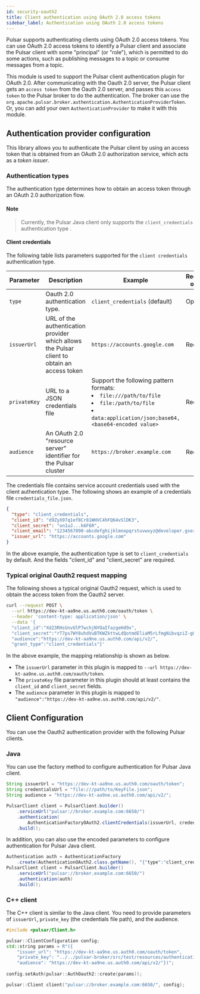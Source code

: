 ```yaml
---
id: security-oauth2
title: Client authentication using OAuth 2.0 access tokens
sidebar_label: Authentication using OAuth 2.0 access tokens
---
```


Pulsar supports authenticating clients using OAuth 2.0 access tokens. You can use OAuth 2.0 access tokens to identify a Pulsar client and associate the Pulsar client with some "principal" (or "role"), which is permitted to do some actions, such as publishing messages to a topic or consume messages from a topic.

This module is used to support the Pulsar client authentication plugin for OAuth 2.0. After communicating with the Oauth 2.0 server, the Pulsar client gets an `access token` from the Oauth 2.0 server, and passes this `access token` to the Pulsar broker to do the authentication. The broker can use the `org.apache.pulsar.broker.authentication.AuthenticationProviderToken`. Or, you can add your own `AuthenticationProvider` to make it with this module.

## Authentication provider configuration

This library allows you to authenticate the Pulsar client by using an access token that is obtained from an OAuth 2.0 authorization service, which acts as a _token issuer_.

### Authentication types

The authentication type determines how to obtain an access token through an OAuth 2.0 authorization flow.

#### Note
> Currently, the Pulsar Java client only supports the `client_credentials` authentication type .

#### Client credentials

The following table lists parameters supported for the `client credentials` authentication type.

| Parameter | Description | Example | Required or not |
| --- | --- | --- | --- |
| `type` | Oauth 2.0 authentication type. |  `client_credentials` (default) | Optional |
| `issuerUrl` | URL of the authentication provider which allows the Pulsar client to obtain an access token | `https://accounts.google.com` | Required |
| `privateKey` | URL to a JSON credentials file  | Support the following pattern formats: <br> <li> `file:///path/to/file` <li>`file:/path/to/file` <li> `data:application/json;base64,<base64-encoded value>` | Required |
| `audience`  | An OAuth 2.0 "resource server" identifier for the Pulsar cluster | `https://broker.example.com` | Required |

The credentials file contains service account credentials used with the client authentication type. The following shows an example of a credentials file `credentials_file.json`.

```json
{
  "type": "client_credentials",
  "client_id": "d9ZyX97q1ef8Cr81WHVC4hFQ64vSlDK3",
  "client_secret": "on1uJ...k6F6R",
  "client_email": "1234567890-abcdefghijklmnopqrstuvwxyz@developer.gserviceaccount.com",
  "issuer_url": "https://accounts.google.com"
}
```

In the above example, the authentication type is set to `client_credentials` by default. And the fields "client_id" and "client_secret" are required.

### Typical original Oauth2 request mapping

The following shows a typical original Oauth2 request, which is used to obtain the access token from the Oauth2 server.

```bash
curl --request POST \
  --url https://dev-kt-aa9ne.us.auth0.com/oauth/token \
  --header 'content-type: application/json' \
  --data '{
  "client_id":"Xd23RHsUnvUlP7wchjNYOaIfazgeHd9x",
  "client_secret":"rT7ps7WY8uhdVuBTKWZkttwLdQotmdEliaM5rLfmgNibvqziZ-g07ZH52N_poGAb",
  "audience":"https://dev-kt-aa9ne.us.auth0.com/api/v2/",
  "grant_type":"client_credentials"}'
```

In the above example, the mapping relationship is shown as below.

- The `issuerUrl` parameter in this plugin is mapped to `--url https://dev-kt-aa9ne.us.auth0.com/oauth/token`.
- The `privateKey` file parameter in this plugin should at least contains the `client_id` and `client_secret` fields.
- The `audience` parameter in this plugin is mapped to  `"audience":"https://dev-kt-aa9ne.us.auth0.com/api/v2/"`.

## Client Configuration

You can use the Oauth2 authentication provider with the following Pulsar clients.

### Java

You can use the factory method to configure authentication for Pulsar Java client.

```java
String issuerUrl = "https://dev-kt-aa9ne.us.auth0.com/oauth/token";
String credentialsUrl = "file:///path/to/KeyFile.json";
String audience = "https://dev-kt-aa9ne.us.auth0.com/api/v2/";

PulsarClient client = PulsarClient.builder()
    .serviceUrl("pulsar://broker.example.com:6650/")
    .authentication(
        AuthenticationFactoryOAuth2.clientCredentials(issuerUrl, credentialsUrl, audience))
    .build();
```

In addition, you can also use the encoded parameters to configure authentication for Pulsar Java client.

```java
Authentication auth = AuthenticationFactory
    .create(AuthenticationOAuth2.class.getName(), "{"type":"client_credentials","privateKey":"./key/path/..","issuerUrl":"...","audience":"..."}");
PulsarClient client = PulsarClient.builder()
    .serviceUrl("pulsar://broker.example.com:6650/")
    .authentication(auth)
    .build();
```

### C++ client

The C++ client is similar to the Java client. You need to provide parameters of `issuerUrl`, `private_key` (the credentials file path), and the audience.

```c++
#include <pulsar/Client.h>

pulsar::ClientConfiguration config;
std::string params = R"({
    "issuer_url": "https://dev-kt-aa9ne.us.auth0.com/oauth/token",
    "private_key": "../../pulsar-broker/src/test/resources/authentication/token/cpp_credentials_file.json",
    "audience": "https://dev-kt-aa9ne.us.auth0.com/api/v2/"})";
    
config.setAuth(pulsar::AuthOauth2::create(params));

pulsar::Client client("pulsar://broker.example.com:6650/", config);
```
